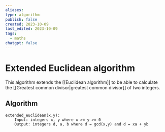 ```yaml
---
aliases: 
type: algorithm
publish: false
created: 2023-10-09
last_edited: 2023-10-09
tags:
  - maths
chatgpt: false
---
```

# Extended Euclidean algorithm

This algorithm extends the [[Euclidean algorithm]] to be able to calculate the [[Greatest common divisor|greatest common divisor]] of two integers.

## Algorithm

```pseudocode
extended_euclidean(x,y):
	Input: integers x, y where x >= y >= 0
	Output: integers d, a, b where d = gcd(x,y) and d = xa + yb

```